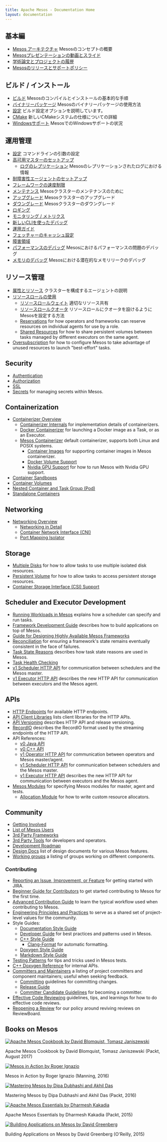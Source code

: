```yaml
---
title: Apache Mesos - Documentation Home
layout: documentation
---
```


## 基本編
* [Mesos アーキテクチャ](architecture.md) Mesosのコンセプトの概要
* [Mesosプレゼンテーションの動画とスライド](presentations.md)
* [学術論文とプロジェクトの履歴](https://www.usenix.org/conference/nsdi11/mesos-platform-fine-grained-resource-sharing-data-center)
* [Mesosのリリースとサポートポリシー](versioning.md)

## ビルド / インストール
* [ビルド](building.md) Mesosのコンパイルとインストールの基本的な手順
* [バイナリーパッケージ](binary-packages.md) Mesosのバイナリーパッケージの使用方法
* [設定](configuration.md) ビルド設定オプションを説明しています。
* [CMake](cmake.md) 新しいCMakeシステムの仕様についての詳細
* [Windowsサポート](windows.md) MesosでのWindowsサポートの状況

## 運用管理
* [設定](configuration.md) コマンドラインの引数の設定
* [高可用マスターのセットアップ](high-availability.md)
  * [ログのレプリケーション](replicated-log-internals.md) Mesosのレプリケーションされたログにおける情報
* [耐障害性エージェントのセットアップ](agent-recovery.md)
* [フレームワークの速度制限](framework-rate-limiting.md)
* [メンテナンス](maintenance.md) Mesosクラスターのメンテナンスのために
* [アップグレード](upgrades.md) Mesosクラスターのアップグレード
* [ダウングレード](downgrades.md) Mesosクラスターのダウングレード
* [ロギング](logging.md)
* [モニタリング / メトリクス](monitoring.md)
* [新しいCLIを使ったデバッグ](cli.md)
* [運用ガイド](operational-guide.md)
* [フェッチャーのキャッシュ設定](fetcher.md)
* [障害領域](fault-domains.md)
* [パフォーマンスのデバッグ](performance-profiling.md) Mesosにおけるパフォーマンスの問題のデバッグ
* [メモリのデバッグ](memory-profiling.md) Mesosにおける潜在的なメモリリークのデバッグ

## リソース管理
* [属性とリソース](attributes-resources.md) クラスターを構成するエージェントの説明
* [リソースロールの使用](roles.md)
  * [リソースロールウェイト](weights.md) 適切なリソース共有
  * [リソースロールクオータ](quota.md) リソースロールにクオータを設けるようにMesosを設定する方法
  * [Reservations](reservation.md) for how operators and frameworks can reserve resources on individual agents for use by a role.
  * [Shared Resources](shared-resources.md) for how to share persistent volumes between tasks managed by different executors on the same agent.
* [Oversubscription](oversubscription.md) for how to configure Mesos to take advantage of unused resources to launch "best-effort" tasks.

## Security
* [Authentication](authentication.md)
* [Authorization](authorization.md)
* [SSL](ssl.md)
* [Secrets](secrets.md) for managing secrets within Mesos.

## Containerization
* [Containerizer Overview](containerizers.md)
  * [Containerizer Internals](containerizer-internals.md) for implementation details of containerizers.
  * [Docker Containerizer](docker-containerizer.md) for launching a Docker image as a Task, or as an Executor.
  * [Mesos Containerizer](mesos-containerizer.md) default containerizer, supports both Linux and POSIX systems.
    * [Container Images](container-image.md) for supporting container images in Mesos containerizer.
    * [Docker Volume Support](isolators/docker-volume.md)
    * [Nvidia GPU Support](gpu-support.md) for how to run Mesos with Nvidia GPU support.
* [Container Sandboxes](sandbox.md)
* [Container Volumes](container-volume.md)
* [Nested Container and Task Group (Pod)](nested-container-and-task-group.md)
* [Standalone Containers](standalone-containers.md)

## Networking
* [Networking Overview](networking.md)
  * [Networking in Detail](networking-for-mesos-managed-containers.md)
  * [Container Network Interface (CNI)](cni.md)
  * [Port Mapping Isolator](isolators/network-port-mapping.md)

## Storage
* [Multiple Disks](multiple-disk.md) for how to allow tasks to use multiple isolated disk resources.
* [Persistent Volume](persistent-volume.md) for how to allow tasks to access persistent storage resources.
* [Container Storage Interface (CSI) Support](csi.md)

## Scheduler and Executor Development
* [Running Workloads in Mesos](running-workloads.md) explains how a scheduler can specify and run tasks.
* [Framework Development Guide](app-framework-development-guide.md) describes how to build applications on top of Mesos.
* [Guide for Designing Highly Available Mesos Frameworks](high-availability-framework-guide.md)
* [Reconciliation](reconciliation.md) for ensuring a framework's state remains eventually consistent in the face of failures.
* [Task State Reasons](task-state-reasons.md) describes how task state reasons are used in Mesos.
* [Task Health Checking](health-checks.md)
* [v1 Scheduler HTTP API](scheduler-http-api.md) for communication between schedulers and the Mesos master.
* [v1 Executor HTTP API](executor-http-api.md) describes the new HTTP API for communication between executors and the Mesos agent.

## APIs
* [HTTP Endpoints](endpoints/) for available HTTP endpoints.
* [API Client Libraries](api-client-libraries.md) lists client libraries for the HTTP APIs.
* [API Versioning](versioning.md#api-versioning) describes HTTP API and release versioning.
* [RecordIO](recordio.md) describes the RecordIO format used by the streaming endpoints of the HTTP API.
* API References:
  * [v0 Java API](/api/latest/java/)
  * [v0 C++ API](/api/latest/c++/namespacemesos.html)
  * [v1 Operator HTTP API](operator-http-api.md) for communication between operators and Mesos master/agent.
  * [v1 Scheduler HTTP API](scheduler-http-api.md) for communication between schedulers and the Mesos master.
  * [v1 Executor HTTP API](executor-http-api.md) describes the new HTTP API for communication between executors and the Mesos agent.
* [Mesos Modules](modules.md) for specifying Mesos modules for master, agent and tests.
  * [Allocation Module](allocation-module.md) for how to write custom resource allocators.

## Community
* [Getting Involved](/community/)
* [List of Mesos Users](powered-by-mesos.md)
* [3rd Party Frameworks](frameworks.md)
* [3rd Party Tools](tools.md) for developers and operators.
* [Development Roadmap](roadmap.md)
* [Design Docs](design-docs.md) list of design documents for various Mesos features.
* [Working groups](/community/#workinggroups) a listing of groups working on different components.

### Contributing
* [Reporting an Issue, Improvement, or Feature](reporting-an-issue.md) for getting started with JIRA.
* [Beginner Guide for Contributors](beginner-contribution.md) to get started contributing to Mesos for the first time.
* [Advanced Contribution Guide](advanced-contribution.md) to learn the typical workflow used when contributing to Mesos.
* [Engineering Principles and Practices](engineering-principles-and-practices.md) to serve as a shared set of project-level values for the community.
* Style Guides:
  * [Documentation Style Guide](documentation-guide.md)
  * [Developer Guide](developer-guide.md) for best practices and patterns used in Mesos.
  * [C++ Style Guide](c++-style-guide.md)
    * [Clang-Format](clang-format.md) for automatic formatting.
  * [Doxygen Style Guide](doxygen-style-guide.md)
  * [Markdown Style Guide](markdown-style-guide.md)
* [Testing Patterns](testing-patterns.md) for tips and tricks used in Mesos tests.
* [C++ Doxygen Reference](/api/latest/c++/) for internal APIs.
* [Committers and Maintainers](committers.md) a listing of project committers and component maintainers; useful when seeking feedback.
  * [Committing](committing.md) guidelines for committing changes.
  * [Release Guide](release-guide.md)
  * [Committer Candidate Guidelines](committer-candidate-guidelines.md) for becoming a committer.
* [Effective Code Reviewing](effective-code-reviewing.md) guidelines, tips, and learnings for how to do effective code reviews.
* [Reopening a Review](reopening-reviews.md) for our policy around reviving reviews on ReviewBoard.

## Books on Mesos

<div class="row">
  <div class="col-xs-6 col-md-4">
    <a href="https://www.packtpub.com/big-data-and-business-intelligence/apache-mesos-cookbook" class="thumbnail">
      <img src="https://d255esdrn735hr.cloudfront.net/sites/default/files/imagecache/ppv4_main_book_cover/9781785884627.png" alt="Apache Mesos Cookbook by David Blomquist, Tomasz Janiszewski">
    </a>
    <p class="text-center">Apache Mesos Cookbook by David Blomquist, Tomasz Janiszewski (Packt, August 2017)</p>
  </div>
  <div class="col-xs-6 col-md-4">
    <a href="https://www.manning.com/books/mesos-in-action" class="thumbnail">
      <img src="https://images.manning.com/255/340/resize/book/d/62f5c9b-0946-4569-ad50-ffdb84876ddc/Ignazio-Mesos-HI.png" alt="Mesos in Action by Roger Ignazio">
    </a>
    <p class="text-center">Mesos in Action by Roger Ignazio (Manning, 2016)</p>
  </div>
  <div class="col-xs-6 col-md-4">
    <a href="https://www.packtpub.com/big-data-and-business-intelligence/mastering-mesos" class="thumbnail">
      <img src="https://www.packtpub.com/sites/default/files/6249OS_5186%20Mastering%20Mesos.jpg" alt="Mastering Mesos by Dipa Dubhashi and Akhil Das">
    </a>
    <p class="text-center">Mastering Mesos by Dipa Dubhashi and Akhil Das (Packt, 2016)</p>
  </div>
  <div class="col-xs-6 col-md-4">
    <a href="https://www.packtpub.com/big-data-and-business-intelligence/apache-mesos-essentials" class="thumbnail">
      <img src="https://www.packtpub.com/sites/default/files/9781783288762.png" alt="Apache Mesos Essentials by Dharmesh Kakadia">
    </a>
    <p class="text-center">Apache Mesos Essentials by Dharmesh Kakadia (Packt, 2015)</p>
  </div>
  <div class="col-xs-6 col-md-4">
    <a href="http://shop.oreilly.com/product/0636920039952.do" class="thumbnail">
      <img src="http://akamaicovers.oreilly.com/images/0636920039952/lrg.jpg" alt="Building Applications on Mesos by David Greenberg">
    </a>
    <p class="text-center">Building Applications on Mesos by David Greenberg (O'Reilly, 2015)</p>
  </div>
</div>
